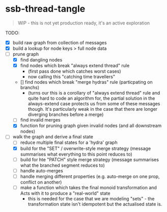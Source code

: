 # ssb-thread-tangle

> WIP - this is not yet production ready, it's an active exploration

TODO: 
- [x] build raw graph from collection of messages
- [x] build a lookup for node keys > full node data
- [ ] prune graph
  - [x] find dangling nodes
  - [x] find nodes which break "always extend thread" rule
    - (first pass done which catches worst cases)
    - now calling this "catching time travellers"
  - [] find nodes which break "merge hydras" rule (particpating on branchs)
    - (turns our this is a corollary of "always extend thread" rule and quite hard to code an algorithm for, the partial solution in the always-extend case protects us from some of these messages though. It's particularly weak in the case that there are longer diverging branches before a merge) 
  - [ ] find invalid merges
  - [x] function for pruning graph given invalid nodes (and all downstream nodes)
- [ ] walk the graph and derive a final state
  - [ ] reduce multiple final states for a 'hydra' graph
  - [x] build for the "SET" / overwrite-style merge strategy (message summarises what everything to this point reduces to)
  - [ ] build for hte "PATCH" style merge strategy (message summarises what the branched segment reduces to)
  - [ ] handle auto-merges
  - [ ] handle merging different properties (e.g. auto-merge on one prop, conflict on another)
  - [ ] make a function which takes the final monoid transformation and Acts with it to produce a "real-world" state
    - this is needed for the case that we are modeling "sets" - the transformation state isn't idempotent but the actualised state is.
